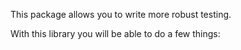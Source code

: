 This package allows you to write more robust testing.

With this library you will be able to do a few things: